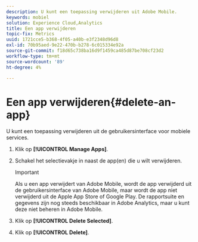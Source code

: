 ```yaml
---
description: U kunt een toepassing verwijderen uit Adobe Mobile.
keywords: mobiel
solution: Experience Cloud,Analytics
title: Een app verwijderen
topic-fix: Metrics
uuid: 1721cce5-b368-4f05-a40b-e3f2348d96d8
exl-id: 70b95aed-9e22-470b-b278-6c015334e92a
source-git-commit: f18d65c738ba16d9f1459ca485d87be708cf23d2
workflow-type: tm+mt
source-wordcount: '89'
ht-degree: 4%

---
```


# Een app verwijderen{#delete-an-app}

U kunt een toepassing verwijderen uit de gebruikersinterface voor mobiele services.

1. Klik op **[!UICONTROL Manage Apps]**.
1. Schakel het selectievakje in naast de app(en) die u wilt verwijderen.

   >[!IMPORTANT]
   >
   >Als u een app verwijdert van Adobe Mobile, wordt de app verwijderd uit de gebruikersinterface van Adobe Mobile, maar wordt de app niet verwijderd uit de Apple App Store of Google Play. De rapportsuite en gegevens zijn nog steeds beschikbaar in Adobe Analytics, maar u kunt deze niet beheren in Adobe Mobile.

1. Klik op **[!UICONTROL Delete Selected]**.
1. Klik op **[!UICONTROL Delete]**.

